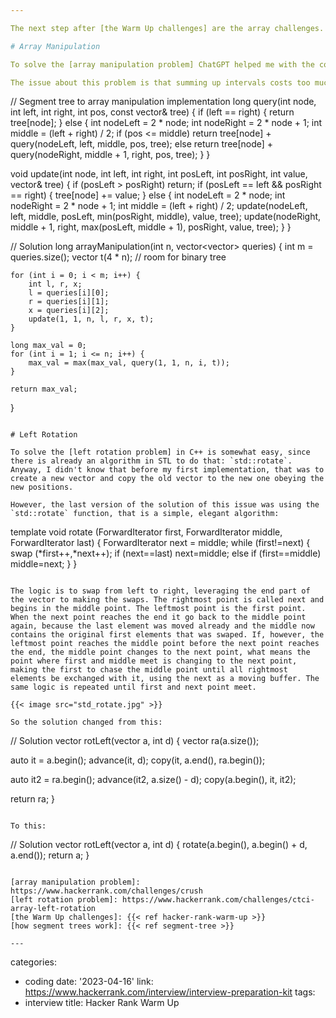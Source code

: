 ```yaml
---

The next step after [the Warm Up challenges] are the array challenges. And so I did it. Now I am going to recap what I did and how I did. And what complexity the algorithms have.

# Array Manipulation

To solve the [array manipulation problem] ChatGPT helped me with the code. Now in the review I realized [how segment trees work] and how binary trees can be implemented using arrays.

The issue about this problem is that summing up intervals costs too much processing to large intervals. In order to do that, segment trees help, since its nodes contain the sum of all its nodes bellow. This way, to get the sum of determined intervals all we need to do is to get the bigger intervals and sum it up.

```
// Segment tree to array manipulation implementation
long query(int node, int left, int right, int pos, const vector<long>& tree) {
    if (left == right) {
        return tree[node];
    }
    else {
        int nodeLeft = 2 * node;
        int nodeRight = 2 * node + 1;
        int middle = (left + right) / 2;
        if (pos <= middle)
            return tree[node] + query(nodeLeft, left, middle, pos, tree);
        else
            return tree[node] + query(nodeRight, middle + 1, right, pos, tree);
    }
}

void update(int node, int left, int right, int posLeft, int posRight, int value, vector<long>& tree) {
    if (posLeft > posRight) return;
    if (posLeft == left && posRight == right) {
        tree[node] += value;
    }
    else {
        int nodeLeft = 2 * node;
        int nodeRight = 2 * node + 1;
        int middle = (left + right) / 2;
        update(nodeLeft, left, middle, posLeft, min(posRight, middle), value, tree);
        update(nodeRight, middle + 1, right, max(posLeft, middle + 1), posRight, value, tree);
    }
}

// Solution
long arrayManipulation(int n, vector<vector<int>> queries) {
    int m = queries.size();
    vector<long> t(4 * n); // room for binary tree

    for (int i = 0; i < m; i++) {
        int l, r, x;
        l = queries[i][0];
        r = queries[i][1];
        x = queries[i][2];
        update(1, 1, n, l, r, x, t);
    }

    long max_val = 0;
    for (int i = 1; i <= n; i++) {
        max_val = max(max_val, query(1, 1, n, i, t));
    }

    return max_val;
}
```

# Left Rotation

To solve the [left rotation problem] in C++ is somewhat easy, since there is already an algorithm in STL to do that: `std::rotate`. Anyway, I didn't know that before my first implementation, that was to create a new vector and copy the old vector to the new one obeying the new positions.

However, the last version of the solution of this issue was using the `std::rotate` function, that is a simple, elegant algorithm:

```
template <class ForwardIterator>
  void rotate (ForwardIterator first, ForwardIterator middle,
               ForwardIterator last)
{
  ForwardIterator next = middle;
  while (first!=next)
  {
    swap (*first++,*next++);
    if (next==last) next=middle;
    else if (first==middle) middle=next;
  }
}
```

The logic is to swap from left to right, leveraging the end part of the vector to making the swaps. The rightmost point is called next and begins in the middle point. The leftmost point is the first point. When the next point reaches the end it go back to the middle point again, because the last element was moved already and the middle now contains the original first elements that was swaped. If, however, the leftmost point reaches the middle point before the next point reaches the end, the middle point changes to the next point, what means the point where first and middle meet is changing to the next point, making the first to chase the middle point until all rightmost elements be exchanged with it, using the next as a moving buffer. The same logic is repeated until first and next point meet.

{{< image src="std_rotate.jpg" >}}

So the solution changed from this:

```
// Solution
vector<int> rotLeft(vector<int> a, int d) {
  vector<int> ra(a.size());

  auto it = a.begin();
  advance(it, d);
  copy(it, a.end(), ra.begin());

  auto it2 = ra.begin();
  advance(it2, a.size() - d);
  copy(a.begin(), it, it2);

  return ra;
}
```

To this:

```
// Solution
vector<int> rotLeft(vector<int> a, int d) {
  rotate(a.begin(), a.begin() + d, a.end());
  return a;
}
```

[array manipulation problem]: https://www.hackerrank.com/challenges/crush
[left rotation problem]: https://www.hackerrank.com/challenges/ctci-array-left-rotation
[the Warm Up challenges]: {{< ref hacker-rank-warm-up >}}
[how segment trees work]: {{< ref segment-tree >}}

---
```

categories:
- coding
date: '2023-04-16'
link: https://www.hackerrank.com/interview/interview-preparation-kit
tags:
- interview
title: Hacker Rank Warm Up
